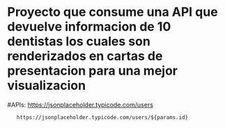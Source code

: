# Proyecto que consume una API que devuelve informacion de 10 dentistas los cuales son renderizados en cartas de presentacion para una mejor visualizacion

#APIs: https://jsonplaceholder.typicode.com/users

       https://jsonplaceholder.typicode.com/users/${params.id}
